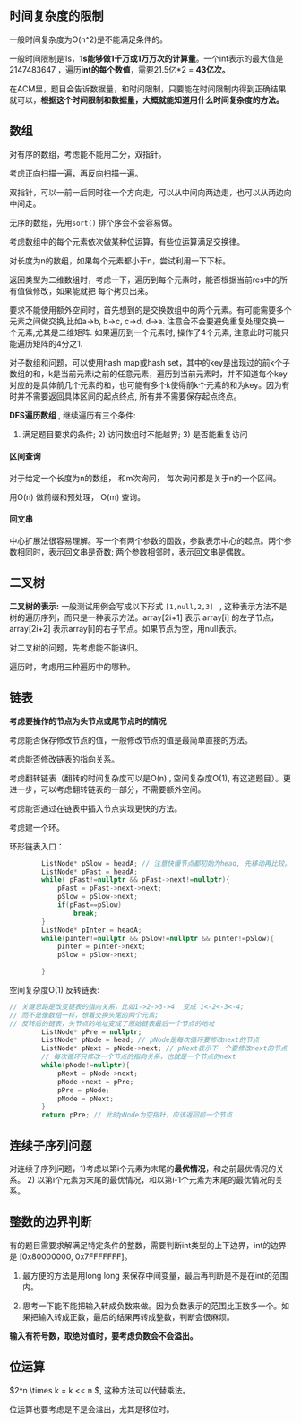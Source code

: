 ## 时间复杂度的限制

一般时间复杂度为O(n^2)是不能满足条件的。

一般时间限制是1s，**1s能够做1千万或1万万次的计算量**。一个int表示的最大值是2147483647 ，遍历**int的每个数值**，需要21.5亿*2 = **43亿次。**

在ACM里，题目会告诉数据量，和时间限制，只要能在时间限制内得到正确结果就可以，**根据这个时间限制和数据量，大概就能知道用什么时间复杂度的方法。**





## 数组

对有序的数组，考虑能不能用二分，双指针。

考虑正向扫描一遍，再反向扫描一遍。

双指针，可以一前一后同时往一个方向走，可以从中间向两边走，也可以从两边向中间走。

无序的数组，先用`sort()` 排个序会不会容易做。

考虑数组中的每个元素依次做某种位运算，有些位运算满足交换律。

对长度为n的数组，如果每个元素都小于n，尝试利用一下下标。

返回类型为二维数组时，考虑一下，遍历到每个元素时，能否根据当前res中的所有值做修改，如果能就把 每个拷贝出来。

要求不能使用额外空间时，首先想到的是交换数组中的两个元素。有可能需要多个元素之间做交换,比如a->b, b->c, c->d, d->a.  注意会不会要避免重复处理交换一个元素,尤其是二维矩阵. 如果遍历到一个元素时, 操作了4个元素, 注意此时可能只能遍历矩阵的4分之1.

对子数组和问题，可以使用hash map或hash set，其中的key是出现过的前k个子数组的和，k是当前元素i之前的任意元素，遍历到当前元素时，并不知道每个key对应的是具体前几个元素的和，也可能有多个k使得前k个元素的和为key。因为有时并不需要返回具体区间的起点终点, 所有并不需要保存起点终点。

**DFS遍历数组** , 继续遍历有三个条件:

1) 满足题目要求的条件;  2) 访问数组时不能越界; 3) 是否能重复访问



#### 区间查询

对于给定一个长度为n的数组， 和m次询问， 每次询问都是关于n的一个区间。

用O(n) 做前缀和预处理， O(m) 查询。

#### 回文串 

中心扩展法很容易理解。写一个有两个参数的函数，参数表示中心的起点。两个参数相同时，表示回文串是奇数; 两个参数相邻时，表示回文串是偶数。



## 二叉树

**二叉树的表示:**  一般测试用例会写成以下形式 `[1,null,2,3] ` ,  这种表示方法不是树的遍历序列，而只是一种表示方法。array[2i+1] 表示 array[i] 的左子节点， array[2i+2] 表示array[i]的右子节点。如果节点为空，用null表示。



对二叉树的问题，先考虑能不能递归。

遍历时，考虑用三种遍历中的哪种。





## 链表

**考虑要操作的节点为头节点或尾节点时的情况**

考虑能否保存修改节点的值，一般修改节点的值是最简单直接的方法。

考虑能否修改链表的指向关系。

考虑翻转链表（翻转的时间复杂度可以是O(n) , 空间复杂度O(1), 有这道题目）。更进一步，可以考虑翻转链表的一部分，不需要额外空间。

考虑能否通过在链表中插入节点实现更快的方法。

考虑建一个环。

环形链表入口：

```c++
        ListNode* pSlow = headA; // 注意快慢节点都初始为head, 先移动再比较。
        ListNode* pFast = headA;
        while( pFast!=nullptr && pFast->next!=nullptr){
            pFast = pFast->next->next;
            pSlow = pSlow->next;
            if(pFast==pSlow)
                break;
        }
        ListNode* pInter = headA;
        while(pInter!=nullptr && pSlow!=nullptr && pInter!=pSlow){
            pInter = pInter->next;
            pSlow = pSlow->next;
            
        }
```

空间复杂度O(1) 反转链表: 

```c++
// 关键思路是改变链表的指向关系，比如1->2->3->4  变成 1<-2<-3<-4;
// 而不是像数组一样，想着交换头尾的两个元素;
// 反转后的链表，头节点的地址变成了原始链表最后一个节点的地址
        ListNode* pPre = nullptr;
        ListNode* pNode = head; // pNode是每次循环要修改next的节点
        ListNode* pNext = pNode->next; // pNext表示下一个要修改next的节点
		// 每次循环只修改一个节点的指向关系，也就是一个节点的next
        while(pNode!=nullptr){
            pNext = pNode->next;
            pNode->next = pPre;
            pPre = pNode;
            pNode = pNext;
        }
        return pPre; // 此时pNode为空指针，应该返回前一个节点
```



## 连续子序列问题

对连续子序列问题，1)考虑以第i个元素为末尾的**最优情况**，和之前最优情况的关系。 2) 以第i个元素为末尾的最优情况，和以第i-1个元素为末尾的最优情况的关系。



## 整数的边界判断

有的题目需要求解满足特定条件的整数，需要判断int类型的上下边界，int的边界是 [0x80000000, 0x7FFFFFFF]。

1) 最方便的方法是用long long 来保存中间变量，最后再判断是不是在int的范围内。

2) 思考一下能不能把输入转成负数来做。因为负数表示的范围比正数多一个。如果把输入转成正数，最后的结果再转成整数，判断会很麻烦。

**输入有符号数，取绝对值时，要考虑负数会不会溢出。**



## 位运算

$2^n \times k = k << n $, 这种方法可以代替乘法。

位运算也要考虑是不是会溢出，尤其是移位时。




